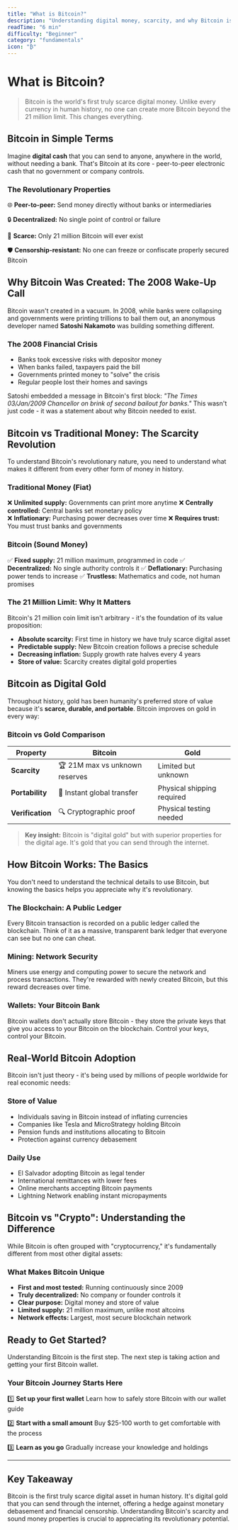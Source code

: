 ```yaml
---
title: "What is Bitcoin?"
description: "Understanding digital money, scarcity, and why Bitcoin is digital gold"
readTime: "6 min"
difficulty: "Beginner"
category: "fundamentals"
icon: "₿"
---
```


# What is Bitcoin?

> Bitcoin is the world's first truly scarce digital money. Unlike every currency in human history, no one can create more Bitcoin beyond the 21 million limit. This changes everything.

## Bitcoin in Simple Terms

Imagine **digital cash** that you can send to anyone, anywhere in the world, without needing a bank. That's Bitcoin at its core - peer-to-peer electronic cash that no government or company controls.

### The Revolutionary Properties

🌐 **Peer-to-peer:** Send money directly without banks or intermediaries

🔒 **Decentralized:** No single point of control or failure

💎 **Scarce:** Only 21 million Bitcoin will ever exist

🛡️ **Censorship-resistant:** No one can freeze or confiscate properly secured Bitcoin

## Why Bitcoin Was Created: The 2008 Wake-Up Call

Bitcoin wasn't created in a vacuum. In 2008, while banks were collapsing and governments were printing trillions to bail them out, an anonymous developer named **Satoshi Nakamoto** was building something different.

### The 2008 Financial Crisis

- Banks took excessive risks with depositor money
- When banks failed, taxpayers paid the bill
- Governments printed money to "solve" the crisis
- Regular people lost their homes and savings

Satoshi embedded a message in Bitcoin's first block: *"The Times 03/Jan/2009 Chancellor on brink of second bailout for banks."* This wasn't just code - it was a statement about why Bitcoin needed to exist.

## Bitcoin vs Traditional Money: The Scarcity Revolution

To understand Bitcoin's revolutionary nature, you need to understand what makes it different from every other form of money in history.

### Traditional Money (Fiat)

❌ **Unlimited supply:** Governments can print more anytime
❌ **Centrally controlled:** Central banks set monetary policy  
❌ **Inflationary:** Purchasing power decreases over time
❌ **Requires trust:** You must trust banks and governments

### Bitcoin (Sound Money)

✅ **Fixed supply:** 21 million maximum, programmed in code
✅ **Decentralized:** No single authority controls it
✅ **Deflationary:** Purchasing power tends to increase
✅ **Trustless:** Mathematics and code, not human promises

### The 21 Million Limit: Why It Matters

Bitcoin's 21 million coin limit isn't arbitrary - it's the foundation of its value proposition:

- **Absolute scarcity:** First time in history we have truly scarce digital asset
- **Predictable supply:** New Bitcoin creation follows a precise schedule
- **Decreasing inflation:** Supply growth rate halves every 4 years
- **Store of value:** Scarcity creates digital gold properties

## Bitcoin as Digital Gold

Throughout history, gold has been humanity's preferred store of value because it's **scarce, durable, and portable**. Bitcoin improves on gold in every way:

### Bitcoin vs Gold Comparison

| Property | Bitcoin | Gold |
|----------|---------|------|
| **Scarcity** | 🏆 21M max vs unknown reserves | Limited but unknown |
| **Portability** | 🚀 Instant global transfer | Physical shipping required |
| **Verification** | 🔍 Cryptographic proof | Physical testing needed |

> **Key insight:** Bitcoin is "digital gold" but with superior properties for the digital age. It's gold that you can send through the internet.

## How Bitcoin Works: The Basics

You don't need to understand the technical details to use Bitcoin, but knowing the basics helps you appreciate why it's revolutionary.

### The Blockchain: A Public Ledger
Every Bitcoin transaction is recorded on a public ledger called the blockchain. Think of it as a massive, transparent bank ledger that everyone can see but no one can cheat.

### Mining: Network Security
Miners use energy and computing power to secure the network and process transactions. They're rewarded with newly created Bitcoin, but this reward decreases over time.

### Wallets: Your Bitcoin Bank
Bitcoin wallets don't actually store Bitcoin - they store the private keys that give you access to your Bitcoin on the blockchain. Control your keys, control your Bitcoin.

## Real-World Bitcoin Adoption

Bitcoin isn't just theory - it's being used by millions of people worldwide for real economic needs:

### Store of Value
- Individuals saving in Bitcoin instead of inflating currencies
- Companies like Tesla and MicroStrategy holding Bitcoin
- Pension funds and institutions allocating to Bitcoin
- Protection against currency debasement

### Daily Use
- El Salvador adopting Bitcoin as legal tender
- International remittances with lower fees
- Online merchants accepting Bitcoin payments
- Lightning Network enabling instant micropayments

## Bitcoin vs "Crypto": Understanding the Difference

While Bitcoin is often grouped with "cryptocurrency," it's fundamentally different from most other digital assets:

### What Makes Bitcoin Unique

- **First and most tested:** Running continuously since 2009
- **Truly decentralized:** No company or founder controls it
- **Clear purpose:** Digital money and store of value
- **Limited supply:** 21 million maximum, unlike most altcoins
- **Network effects:** Largest, most secure blockchain network

## Ready to Get Started?

Understanding Bitcoin is the first step. The next step is taking action and getting your first Bitcoin wallet.

### Your Bitcoin Journey Starts Here

1️⃣ **Set up your first wallet**
Learn how to safely store Bitcoin with our wallet guide

2️⃣ **Start with a small amount**
Buy $25-100 worth to get comfortable with the process

3️⃣ **Learn as you go**
Gradually increase your knowledge and holdings

---

## Key Takeaway

Bitcoin is the first truly scarce digital asset in human history. It's digital gold that you can send through the internet, offering a hedge against monetary debasement and financial censorship. Understanding Bitcoin's scarcity and sound money properties is crucial to appreciating its revolutionary potential.